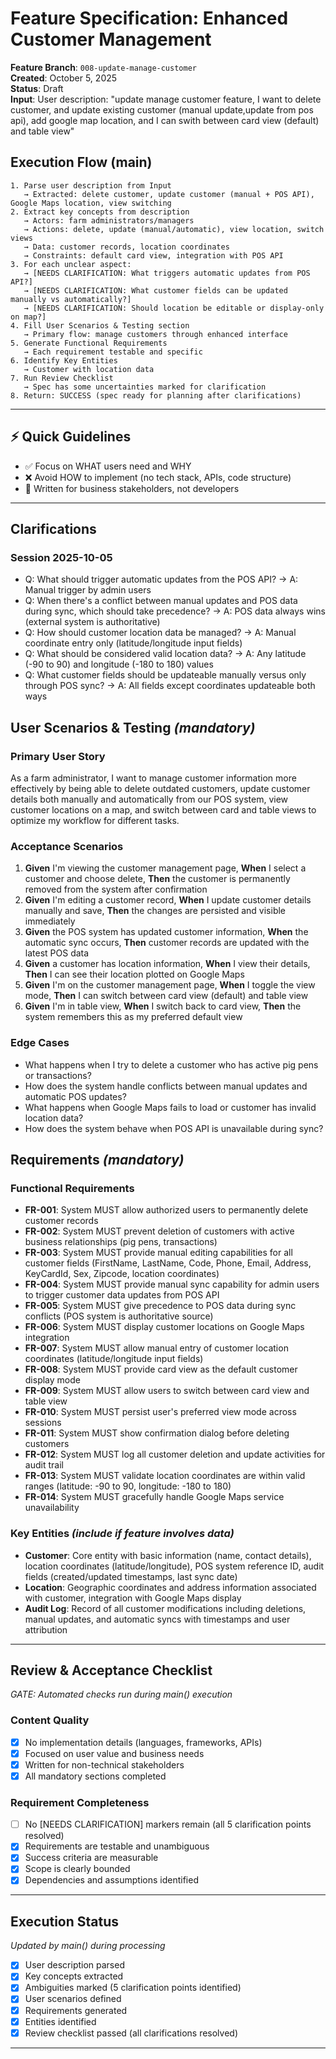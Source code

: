 # Feature Specification: Enhanced Customer Management

**Feature Branch**: `008-update-manage-customer`  
**Created**: October 5, 2025  
**Status**: Draft  
**Input**: User description: "update manage customer feature, I want to delete customer, and update existing customer (manual update,update from pos api), add google map location, and I can swith between card view (default) and table view"

## Execution Flow (main)
```
1. Parse user description from Input
   → Extracted: delete customer, update customer (manual + POS API), Google Maps location, view switching
2. Extract key concepts from description
   → Actors: farm administrators/managers
   → Actions: delete, update (manual/automatic), view location, switch views
   → Data: customer records, location coordinates
   → Constraints: default card view, integration with POS API
3. For each unclear aspect:
   → [NEEDS CLARIFICATION: What triggers automatic updates from POS API?]
   → [NEEDS CLARIFICATION: What customer fields can be updated manually vs automatically?]
   → [NEEDS CLARIFICATION: Should location be editable or display-only on map?]
4. Fill User Scenarios & Testing section
   → Primary flow: manage customers through enhanced interface
5. Generate Functional Requirements
   → Each requirement testable and specific
6. Identify Key Entities
   → Customer with location data
7. Run Review Checklist
   → Spec has some uncertainties marked for clarification
8. Return: SUCCESS (spec ready for planning after clarifications)
```

---

## ⚡ Quick Guidelines
- ✅ Focus on WHAT users need and WHY
- ❌ Avoid HOW to implement (no tech stack, APIs, code structure)
- 👥 Written for business stakeholders, not developers

---

## Clarifications

### Session 2025-10-05
- Q: What should trigger automatic updates from the POS API? → A: Manual trigger by admin users
- Q: When there's a conflict between manual updates and POS data during sync, which should take precedence? → A: POS data always wins (external system is authoritative)
- Q: How should customer location data be managed? → A: Manual coordinate entry only (latitude/longitude input fields)
- Q: What should be considered valid location data? → A: Any latitude (-90 to 90) and longitude (-180 to 180) values
- Q: What customer fields should be updateable manually versus only through POS sync? → A: All fields except coordinates updateable both ways

## User Scenarios & Testing *(mandatory)*

### Primary User Story
As a farm administrator, I want to manage customer information more effectively by being able to delete outdated customers, update customer details both manually and automatically from our POS system, view customer locations on a map, and switch between card and table views to optimize my workflow for different tasks.

### Acceptance Scenarios
1. **Given** I'm viewing the customer management page, **When** I select a customer and choose delete, **Then** the customer is permanently removed from the system after confirmation
2. **Given** I'm editing a customer record, **When** I update customer details manually and save, **Then** the changes are persisted and visible immediately
3. **Given** the POS system has updated customer information, **When** the automatic sync occurs, **Then** customer records are updated with the latest POS data
4. **Given** a customer has location information, **When** I view their details, **Then** I can see their location plotted on Google Maps
5. **Given** I'm on the customer management page, **When** I toggle the view mode, **Then** I can switch between card view (default) and table view
6. **Given** I'm in table view, **When** I switch back to card view, **Then** the system remembers this as my preferred default view

### Edge Cases
- What happens when I try to delete a customer who has active pig pens or transactions?
- How does the system handle conflicts between manual updates and automatic POS updates?
- What happens when Google Maps fails to load or customer has invalid location data?
- How does the system behave when POS API is unavailable during sync?

## Requirements *(mandatory)*

### Functional Requirements
- **FR-001**: System MUST allow authorized users to permanently delete customer records
- **FR-002**: System MUST prevent deletion of customers with active business relationships (pig pens, transactions)
- **FR-003**: System MUST provide manual editing capabilities for all customer fields (FirstName, LastName, Code, Phone, Email, Address, KeyCardId, Sex, Zipcode, location coordinates)
- **FR-004**: System MUST provide manual sync capability for admin users to trigger customer data updates from POS API
- **FR-005**: System MUST give precedence to POS data during sync conflicts (POS system is authoritative source)
- **FR-006**: System MUST display customer locations on Google Maps integration
- **FR-007**: System MUST allow manual entry of customer location coordinates (latitude/longitude input fields)
- **FR-008**: System MUST provide card view as the default customer display mode
- **FR-009**: System MUST allow users to switch between card view and table view
- **FR-010**: System MUST persist user's preferred view mode across sessions
- **FR-011**: System MUST show confirmation dialog before deleting customers
- **FR-012**: System MUST log all customer deletion and update activities for audit trail
- **FR-013**: System MUST validate location coordinates are within valid ranges (latitude: -90 to 90, longitude: -180 to 180)
- **FR-014**: System MUST gracefully handle Google Maps service unavailability

### Key Entities *(include if feature involves data)*
- **Customer**: Core entity with basic information (name, contact details), location coordinates (latitude/longitude), POS system reference ID, audit fields (created/updated timestamps, last sync date)
- **Location**: Geographic coordinates and address information associated with customer, integration with Google Maps display
- **Audit Log**: Record of all customer modifications including deletions, manual updates, and automatic syncs with timestamps and user attribution

---

## Review & Acceptance Checklist
*GATE: Automated checks run during main() execution*

### Content Quality
- [x] No implementation details (languages, frameworks, APIs)
- [x] Focused on user value and business needs
- [x] Written for non-technical stakeholders
- [x] All mandatory sections completed

### Requirement Completeness
- [ ] No [NEEDS CLARIFICATION] markers remain (all 5 clarification points resolved)
- [x] Requirements are testable and unambiguous  
- [x] Success criteria are measurable
- [x] Scope is clearly bounded
- [x] Dependencies and assumptions identified

---

## Execution Status
*Updated by main() during processing*

- [x] User description parsed
- [x] Key concepts extracted
- [x] Ambiguities marked (5 clarification points identified)
- [x] User scenarios defined
- [x] Requirements generated
- [x] Entities identified
- [x] Review checklist passed (all clarifications resolved)

---
